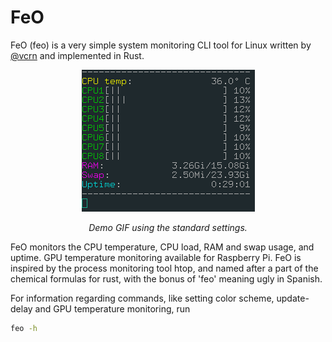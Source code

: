 # FeO

FeO (feo) is a very simple system monitoring CLI tool for Linux written by <a href="https://github.com/vcrn">@vcrn</a> and implemented in Rust. 

<div align="center">
  <img src="assets/demo.gif" alt="Demo GIF of FeO running."/>
  <p>
    <i>Demo GIF using the standard settings.</i>
  </p>
</div>


FeO monitors the CPU temperature, CPU load, RAM and swap usage, and uptime. GPU temperature monitoring available for Raspberry Pi. FeO is inspired by the process monitoring tool htop, and named after a part of the chemical formulas for rust, with the bonus of 'feo' meaning ugly in Spanish.

For information regarding commands, like setting color scheme, update-delay and GPU temperature monitoring, run
```bash
feo -h
```
